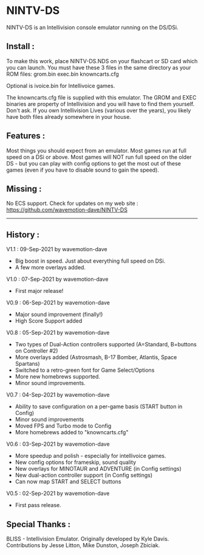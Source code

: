 # NINTV-DS
NINTV-DS is an Intellivision console emulator running on the DS/DSi.

Install :
----------
To make this work, place NINTV-DS.NDS on your flashcart or SD card which you can launch.
You must have these 3 files in the same directory as your ROM files:
grom.bin
exec.bin
knowncarts.cfg

Optional is ivoice.bin for Intellivoice games.

The knowncarts.cfg file is supplied with this emulator. The GROM and EXEC binaries are property
of Intellivision and you will have to find them yourself. Don't ask. If you own Intellivision 
Lives (various over the years), you likely have both files already somewhere in your house. 

Features :
----------
 Most things you should expect from an emulator. 
 Most games run at full speed on a DSi or above.
 Most games will NOT run full speed on the older DS - but you can play with config 
 options to get the most out of these games (even if you have to disable sound to 
 gain the speed).

Missing :
---------
No ECS support.
Check for updates on my web site : https://github.com/wavemotion-dave/NINTV-DS

--------------------------------------------------------------------------------
History :
--------------------------------------------------------------------------------
V1.1 : 09-Sep-2021 by wavemotion-dave
  * Big boost in speed. Just about everything full speed on DSi. 
  * A few more overlays added.

V1.0 : 07-Sep-2021 by wavemotion-dave
  * First major release!

V0.9 : 06-Sep-2021 by wavemotion-dave
  * Major sound improvement (finally!)
  * High Score Support added
  
V0.8 : 05-Sep-2021 by wavemotion-dave
  * Two types of Dual-Action controllers supported (A=Standard, B=buttons on Controller #2)
  * More overlays added (Astrosmash, B-17 Bomber, Atlantis, Space Spartans)
  * Switched to a retro-green font for Game Select/Options
  * More new homebrews supported. 
  * Minor sound improvements.
  
V0.7 : 04-Sep-2021 by wavemotion-dave
  * Ability to save configuration on a per-game basis (START button in Config)
  * Minor sound improvements
  * Moved FPS and Turbo mode to Config
  * More homebrews added to "knowncarts.cfg"

V0.6 : 03-Sep-2021 by wavemotion-dave
  * More speedup and polish - especially for intellivoice games.
  * New config options for frameskip, sound quality
  * New overlays for MINOTAUR and ADVENTURE (in Config settings)
  * New dual-action controller support (in Config settings)
  * Can now map START and SELECT buttons

V0.5 : 02-Sep-2021 by wavemotion-dave
  * First pass release. 


Special Thanks :
---------
BLISS - Intellivision Emulator. Originally developed by Kyle Davis. Contributions by Jesse Litton, Mike Dunston, Joseph Zbiciak.
